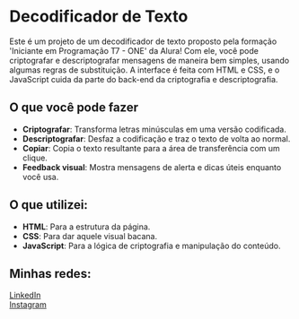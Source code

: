 # Decodificador de Texto

Este é um projeto de um decodificador de texto proposto pela formação 'Iniciante em Programação T7 - ONE' da Alura! Com ele, você pode criptografar e descriptografar mensagens de maneira bem simples, usando algumas regras de substituição. A interface é feita com HTML e CSS, e o JavaScript cuida da parte do back-end da criptografia e descriptografia.

## O que você pode fazer

- **Criptografar**: Transforma letras minúsculas em uma versão codificada.
- **Descriptografar**: Desfaz a codificação e traz o texto de volta ao normal.
- **Copiar**: Copia o texto resultante para a área de transferência com um clique.
- **Feedback visual**: Mostra mensagens de alerta e dicas úteis enquanto você usa.

## O que utilizei:

- **HTML**: Para a estrutura da página.
- **CSS**: Para dar aquele visual bacana.
- **JavaScript**: Para a lógica de criptografia e manipulação do conteúdo.

## Minhas redes:

<a href="https://www.linkedin.com/in/luandepaula">LinkedIn</a><br>
<a href="https://www.instagram.com/luanpaulaa/">Instagram</a>
